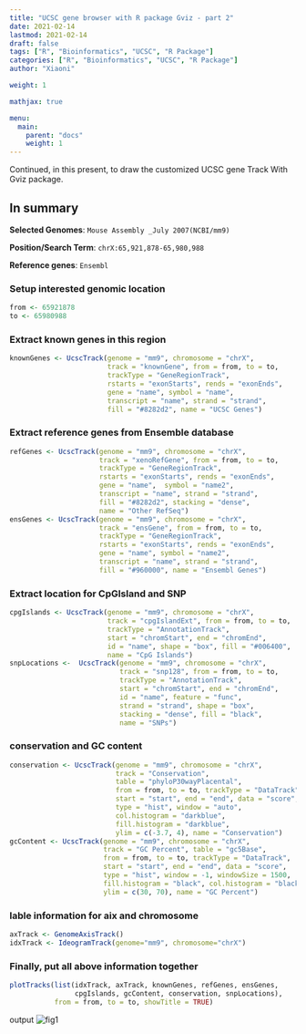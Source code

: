 ```yaml
---
title: "UCSC gene browser with R package Gviz - part 2"
date: 2021-02-14
lastmod: 2021-02-14
draft: false
tags: ["R", "Bioinformatics", "UCSC", "R Package"]
categories: ["R", "Bioinformatics", "UCSC", "R Package"]
author: "Xiaoni"

weight: 1

mathjax: true

menu:
  main:
    parent: "docs"
    weight: 1
---
```


Continued, in this present, to draw the customized UCSC gene Track With Gviz package. 

<!--more-->

## In summary
**Selected Genomes**: `Mouse Assembly _July 2007(NCBI/mm9)`

**Position/Search Term**: `chrX:65,921,878-65,980,988`

**Reference genes**: `Ensembl`

### Setup interested genomic location

```r
from <- 65921878
to <- 65980988
```

### Extract known genes in this region

```r
knownGenes <- UcscTrack(genome = "mm9", chromosome = "chrX",
                        track = "knownGene", from = from, to = to,
                        trackType = "GeneRegionTrack",
                        rstarts = "exonStarts", rends = "exonEnds",
                        gene = "name", symbol = "name",
                        transcript = "name", strand = "strand",
                        fill = "#8282d2", name = "UCSC Genes")
```

### Extract reference genes from Ensemble database

```r
refGenes <- UcscTrack(genome = "mm9", chromosome = "chrX",
                      track = "xenoRefGene", from = from, to = to,
                      trackType = "GeneRegionTrack",
                      rstarts = "exonStarts", rends = "exonEnds",
                      gene = "name",  symbol = "name2",
                      transcript = "name", strand = "strand",
                      fill = "#8282d2", stacking = "dense",
                      name = "Other RefSeq")
ensGenes <- UcscTrack(genome = "mm9", chromosome = "chrX",
                      track = "ensGene", from = from, to = to,
                      trackType = "GeneRegionTrack",
                      rstarts = "exonStarts", rends = "exonEnds",
                      gene = "name", symbol = "name2",
                      transcript = "name", strand = "strand",
                      fill = "#960000", name = "Ensembl Genes")
```

### Extract location for CpGIsland and SNP

```r
cpgIslands <- UcscTrack(genome = "mm9", chromosome = "chrX",
                        track = "cpgIslandExt", from = from, to = to,
                        trackType = "AnnotationTrack",
                        start = "chromStart", end = "chromEnd",
                        id = "name", shape = "box", fill = "#006400",
                        name = "CpG Islands")
snpLocations <-  UcscTrack(genome = "mm9", chromosome = "chrX",
                           track = "snp128", from = from, to = to,
                           trackType = "AnnotationTrack",
                           start = "chromStart", end = "chromEnd",
                           id = "name", feature = "func",
                           strand = "strand", shape = "box",
                           stacking = "dense", fill = "black",
                           name = "SNPs")
```

### conservation and GC content

```r
conservation <- UcscTrack(genome = "mm9", chromosome = "chrX",
                          track = "Conservation",
                          table = "phyloP30wayPlacental",
                          from = from, to = to, trackType = "DataTrack",
                          start = "start", end = "end", data = "score",
                          type = "hist", window = "auto",
                          col.histogram = "darkblue",
                          fill.histogram = "darkblue",
                          ylim = c(-3.7, 4), name = "Conservation")
gcContent <- UcscTrack(genome = "mm9", chromosome = "chrX",
                       track = "GC Percent", table = "gc5Base",
                       from = from, to = to, trackType = "DataTrack",
                       start = "start", end = "end", data = "score",
                       type = "hist", window = -1, windowSize = 1500,
                       fill.histogram = "black", col.histogram = "black",
                       ylim = c(30, 70), name = "GC Percent")
```

### lable information for aix and chromosome

```r
axTrack <- GenomeAxisTrack()
idxTrack <- IdeogramTrack(genome="mm9", chromosome="chrX")
```

### Finally, put all above information together

```r
plotTracks(list(idxTrack, axTrack, knownGenes, refGenes, ensGenes,
                cpgIslands, gcContent, conservation, snpLocations),
           from = from, to = to, showTitle = TRUE)
```

output
![fig1](fig1new.png)

